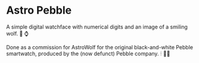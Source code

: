 # Astro Pebble

A simple digital watchface with numerical digits and an image of a smiling wolf. 🐺 ⌚️

Done as a commission for AstroWolf for the original black-and-white Pebble smartwatch, produced by the (now defunct) Pebble company. 🕯 🙏🏽
